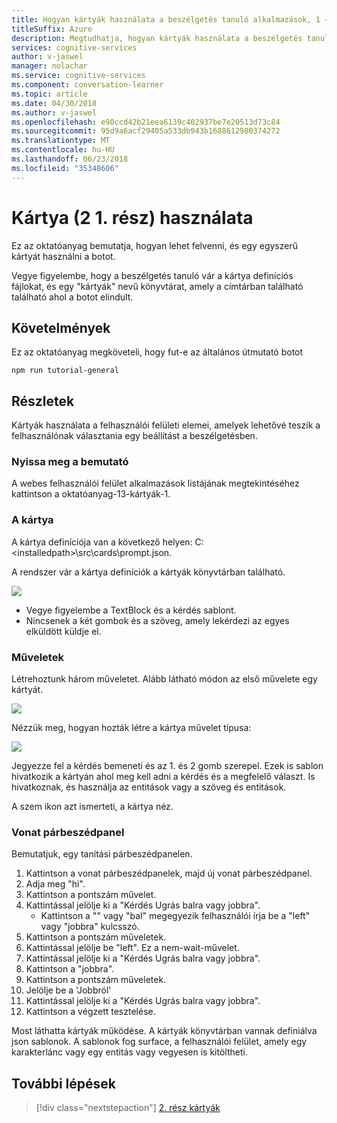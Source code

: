 ```yaml
---
title: Hogyan kártyák használata a beszélgetés tanuló alkalmazások, 1 – Microsoft kognitív szolgáltatások része |} Microsoft Docs
titleSuffix: Azure
description: Megtudhatja, hogyan kártyák használata a beszélgetés tanuló alkalmazás.
services: cognitive-services
author: v-jaswel
manager: nolachar
ms.service: cognitive-services
ms.component: conversation-learner
ms.topic: article
ms.date: 04/30/2018
ms.author: v-jaswel
ms.openlocfilehash: e90ccd42b21eea6139c402937be7e20513d73c84
ms.sourcegitcommit: 95d9a6acf29405a533db943b1688612980374272
ms.translationtype: MT
ms.contentlocale: hu-HU
ms.lasthandoff: 06/23/2018
ms.locfileid: "35348606"
---
```

# <a name="how-to-use-cards-part-1-of-2"></a>Kártya (2 1. rész) használata

Ez az oktatóanyag bemutatja, hogyan lehet felvenni, és egy egyszerű kártyát használni a botot.

Vegye figyelembe, hogy a beszélgetés tanuló vár a kártya definíciós fájlokat, és egy "kártyák" nevű könyvtárat, amely a címtárban található található ahol a botot elindult.

## <a name="requirements"></a>Követelmények
Ez az oktatóanyag megköveteli, hogy fut-e az általános útmutató botot

    npm run tutorial-general

## <a name="details"></a>Részletek

Kártyák használata a felhasználói felületi elemei, amelyek lehetővé teszik a felhasználónak választania egy beállítást a beszélgetésben. 

### <a name="open-the-demo"></a>Nyissa meg a bemutató

A webes felhasználói felület alkalmazások listájának megtekintéséhez kattintson a oktatóanyag-13-kártyák-1. 

### <a name="the-card"></a>A kártya

A kártya definíciója van a következő helyen: C:\<installedpath\>\src\cards\prompt.json.

A rendszer vár a kártya definíciók a kártyák könyvtárban található.

![](../media/tutorial13_prompt.PNG)

- Vegye figyelembe a TextBlock és a kérdés sablont.
- Nincsenek a két gombok és a szöveg, amely lekérdezi az egyes elküldött küldje el.

### <a name="actions"></a>Műveletek

Létrehoztunk három műveletet. Alább látható módon az első művelete egy kártyát.

![](../media/tutorial13_actions.PNG)

Nézzük meg, hogyan hozták létre a kártya művelet típusa:

![](../media/tutorial13_cardaction.PNG)

Jegyezze fel a kérdés bemeneti és az 1. és 2 gomb szerepel. Ezek is sablon hivatkozik a kártyán ahol meg kell adni a kérdés és a megfelelő választ. Is hivatkoznak, és használja az entitások vagy a szöveg és entitások.

A szem ikon azt ismerteti, a kártya néz.

### <a name="train-dialog"></a>Vonat párbeszédpanel

Bemutatjuk, egy tanítási párbeszédpanelen.

1. Kattintson a vonat párbeszédpanelek, majd új vonat párbeszédpanel.
1. Adja meg "hi".
2. Kattintson a pontszám művelet.
3. Kattintással jelölje ki a "Kérdés Ugrás balra vagy jobbra".
    - Kattintson a "" vagy "bal" megegyezik felhasználói írja be a "left" vagy "jobbra" kulcsszó. 
4. Kattintson a pontszám műveletek.
4. Kattintással jelölje be "left". Ez a nem-wait-művelet.
6. Kattintással jelölje ki a "Kérdés Ugrás balra vagy jobbra".
4. Kattintson a "jobbra".
5. Kattintson a pontszám műveletek.
3. Jelölje be a 'Jobbról'
6. Kattintással jelölje ki a "Kérdés Ugrás balra vagy jobbra".
4. Kattintson a végzett tesztelése.

Most láthatta kártyák működése. A kártyák könyvtárban vannak definiálva json sablonok. A sablonok fog surface, a felhasználói felület, amely egy karakterlánc vagy egy entitás vagy vegyesen is kitöltheti.

## <a name="next-steps"></a>További lépések

> [!div class="nextstepaction"]
> [2. rész kártyák](./14-cards-2.md)
